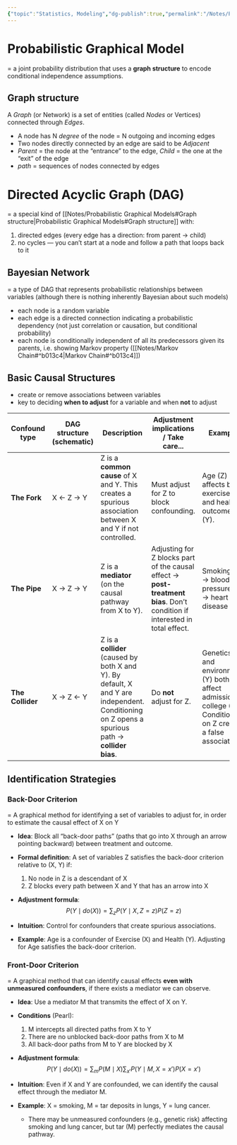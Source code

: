 ```yaml
---
{"topic":"Statistics, Modeling","dg-publish":true,"permalink":"/Notes/Probabilistic Graphical Models/","dgPassFrontmatter":true,"noteIcon":""}
---
```


# Probabilistic Graphical Model 
= a joint probability distribution that uses a **graph structure** to encode conditional independence assumptions. 
## Graph structure
A *Graph* (or Network) is a set of entities (called *Nodes* or Vertices) connected through *Edges*.
- A node has N *degree* of the node = N outgoing and incoming edges
- Two nodes directly connected by an edge are said to be *Adjacent*
- *Parent* = the node at the “entrance” to the edge, *Child* = the one at the “exit” of the edge 
- *path* = sequences of nodes connected by edges

# Directed Acyclic Graph (DAG)
= a special kind of [[Notes/Probabilistic Graphical Models#Graph structure\|Probabilistic Graphical Models#Graph structure]] with:
1. directed edges (every edge has a direction: from parent → child)
2. no cycles — you can’t start at a node and follow a path that loops back to it
## Bayesian Network
= a type of DAG that represents probabilistic relationships between variables (although there is nothing inherently Bayesian about such models)
- each node is a random variable
- each edge is a directed connection indicating a probabilistic dependency (not just correlation or causation, but conditional probability)
- each node is conditionally independent of all its predecessors given its parents, i.e. showing Markov property ([[Notes/Markov Chain#^b013c4\|Markov Chain#^b013c4]])

## Basic Causal Structures
- create or remove associations between variables
- key to deciding **when to adjust** for a variable and when **not** to adjust

| Confound type    | DAG structure (schematic)                         | Description                                                                                                                                     | Adjustment implications / Take care...                                                                                     | Example                                                                                                               |
| ---------------- | ------------------------------------------------- | ----------------------------------------------------------------------------------------------------------------------------------------------- | -------------------------------------------------------------------------------------------------------------------------- | --------------------------------------------------------------------------------------------------------------------- |
| **The Fork**     | X ← Z → Y                                         | Z is a **common cause** of X and Y. This creates a spurious association between X and Y if not controlled.                                      | Must adjust for Z to block confounding.                                                                                    | Age (Z) affects both exercise (X) and health outcomes (Y).                                                            |
| **The Pipe**     | X → Z → Y                                         | Z is a **mediator** (on the causal pathway from X to Y).                                                                                        | Adjusting for Z blocks part of the causal effect → **post-treatment bias**. Don’t condition if interested in total effect. | Smoking (X) → blood pressure (Z) → heart disease (Y).                                                                 |
| **The Collider** | X → Z ← Y                                         | Z is a **collider** (caused by both X and Y). By default, X and Y are independent. Conditioning on Z opens a spurious path → **collider bias**. | Do **not** adjust for Z.                                                                                                   | Genetics (X) and environment (Y) both affect admission to college (Z). Conditioning on Z creates a false association. |

## Identification Strategies

### Back-Door Criterion
= A graphical method for identifying a set of variables to adjust for, in order to estimate the causal effect of X on Y
- **Idea**: Block all “back-door paths” (paths that go into X through an arrow pointing backward) between treatment and outcome.  
- **Formal definition**: A set of variables Z satisfies the back-door criterion relative to (X, Y) if:
  1. No node in Z is a descendant of X  
  2. Z blocks every path between X and Y that has an arrow into X  

- **Adjustment formula**:  
$$
P(Y \mid do(X)) = \sum_{z} P(Y \mid X, Z=z) P(Z=z)
$$

- **Intuition**: Control for confounders that create spurious associations.  
- **Example**: Age is a confounder of Exercise (X) and Health (Y). Adjusting for Age satisfies the back-door criterion.
### Front-Door Criterion
= A graphical method that can identify causal effects **even with unmeasured confounders**, if there exists a mediator we can observe.  
- **Idea**: Use a mediator M that transmits the effect of X on Y.  
- **Conditions** (Pearl):
  1. M intercepts all directed paths from X to Y  
  2. There are no unblocked back-door paths from X to M  
  3. All back-door paths from M to Y are blocked by X  

- **Adjustment formula**:  
$$
P(Y \mid do(X)) = \sum_m P(M \mid X) \sum_{x'} P(Y \mid M, X=x') P(X=x')
$$

- **Intuition**: Even if X and Y are confounded, we can identify the causal effect through the mediator M.  
- **Example**: X = smoking, M = tar deposits in lungs, Y = lung cancer.  
  - There may be unmeasured confounders (e.g., genetic risk) affecting smoking and lung cancer, but tar (M) perfectly mediates the causal pathway.
